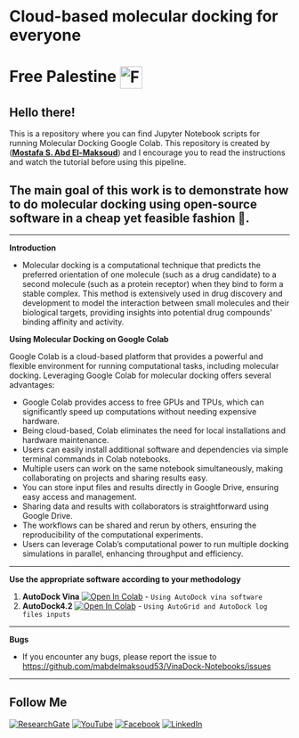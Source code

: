 # **Cloud-based molecular docking for everyone** 
# **Free Palestine** <a> <img src="https://img.icons8.com/?size=100&id=56525&format=png&color=000000" align = center width="40" alt="Free Palestine">
</a> 

## Hello there!
This is a repository where you can find Jupyter Notebook scripts for running Molecular Docking Google Colab. This repository is created by ([**Mostafa S. Abd El-Maksoud**](https://github.com/mabdelmaksoud53)) and I encourage you to read the instructions and watch the tutorial before using this pipeline.

The main goal of this work is to demonstrate how to do molecular docking using open-source software in a cheap yet feasible fashion 🚀.
---

---
**Introduction**
- Molecular docking is a computational technique that predicts the preferred orientation of one molecule (such as a drug candidate) to a second molecule (such as a protein receptor) when they bind to form a stable complex. This method is extensively used in drug discovery and development to model the interaction between small molecules and their biological targets, providing insights into potential drug compounds' binding affinity and activity.

**Using Molecular Docking on Google Colab**

Google Colab is a cloud-based platform that provides a powerful and flexible environment for running computational tasks, including molecular docking. Leveraging Google Colab for molecular docking offers several advantages:

- Google Colab provides access to free GPUs and TPUs, which can significantly speed up computations without needing expensive hardware.
- Being cloud-based, Colab eliminates the need for local installations and hardware maintenance.
- Users can easily install additional software and dependencies via simple terminal commands in Colab notebooks.
- Multiple users can work on the same notebook simultaneously, making collaborating on projects and sharing results easy.
- You can store input files and results directly in Google Drive, ensuring easy access and management.
- Sharing data and results with collaborators is straightforward using Google Drive.
- The workflows can be shared and rerun by others, ensuring the reproducibility of the computational experiments.
- Users can leverage Colab’s computational power to run multiple docking simulations in parallel, enhancing throughput and efficiency.

---
**Use the appropriate software according to your methodology**
1. **AutoDock Vina** [![Open In Colab](https://colab.research.google.com/assets/colab-badge.svg)](https://colab.research.google.com/github/mabdelmaksoud53/VinaDock-Notebooks/blob/main/VinaDock_Notebooks.ipynb)  - `Using AutoDock vina software`
2. **AutoDock4.2** [![Open In Colab](https://colab.research.google.com/assets/colab-badge.svg)](https://colab.research.google.com/github/mabdelmaksoud53/VinaDock-Notebooks/blob/main/AD4_Notebook.ipynb) - `Using AutoGrid and AutoDock log files inputs`

---
**Bugs**
- If you encounter any bugs, please report the issue to https://github.com/mabdelmaksoud53/VinaDock-Notebooks/issues

---

## Follow Me

[![ResearchGate](https://img.shields.io/badge/Follow%20me%20on-ResearchGate-00A98F?style=for-the-badge&logo=ResearchGate&logoColor=white)](https://www.researchgate.net/profile/Mostafa-Abd-El-Maksoud)
[![YouTube](https://img.shields.io/badge/Subscribe-YouTube-FF0000?style=for-the-badge&logo=YouTube&logoColor=white)](https://www.youtube.com/@mabdelmaksoud)
[![Facebook](https://img.shields.io/badge/Follow%20me%20on-Facebook-1877F2?style=for-the-badge&logo=Facebook&logoColor=white)](https://www.facebook.com/ph.mostsfa)
[![LinkedIn](https://img.shields.io/badge/Connect%20with%20me%20on-LinkedIn-0077B5?style=for-the-badge&logo=LinkedIn&logoColor=white)](https://www.linkedin.com/in/mostafa-sayed-abd-elmaksoud)
